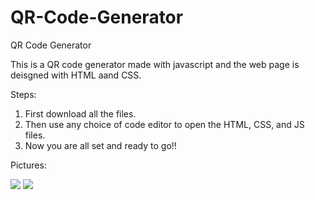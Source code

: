 # QR-Code-Generator
QR Code Generator

This is a QR code generator made with javascript and the web page is deisgned with HTML aand CSS.

Steps:
1. First download all the files.
2. Then use any choice of code editor to open the HTML, CSS, and JS files. 
3. Now you are all set and ready to go!!

Pictures:

<img src="https://user-images.githubusercontent.com/131554091/233868014-23f5d9c1-a949-44e3-8ee7-f3dbee4a09dc.png">
<img src="https://user-images.githubusercontent.com/131554091/233868016-b2f33445-c5cb-4e7a-8de9-ade6867dba9f.png">
